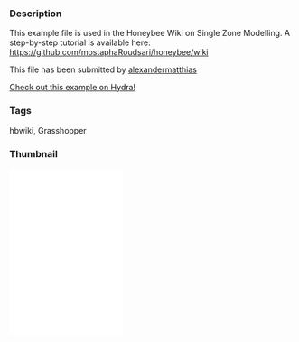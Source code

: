 ### Description 
This example file is used in the Honeybee Wiki on Single Zone Modelling. A step-by-step tutorial is available here: https://github.com/mostaphaRoudsari/honeybee/wiki

This file has been submitted by [alexandermatthias](https://github.com/alexandermatthias)

[Check out this example on Hydra!](http://hydrashare.github.io/hydra/viewer?owner=alexandermatthias&fork=hydra&id=AdvancedEnergyModeling_01_ScheduleAssign)
### Tags 
hbwiki, Grasshopper
### Thumbnail 
![Screenshot](https://raw.githubusercontent.com/alexandermatthias/hydra/master/AdvancedEnergyModeling_01_ScheduleAssign/thumbnail.png)
